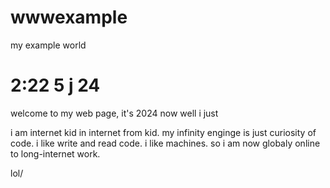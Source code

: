 # wwwexample
my example world

# 2:22 5 j 24

welcome to my web page, it's 2024 now
well i just

i am internet kid in internet from kid. my infinity enginge is just curiosity of code. 
i like write and read code.
i like machines. so i am now globaly online to long-internet work.

lol/
